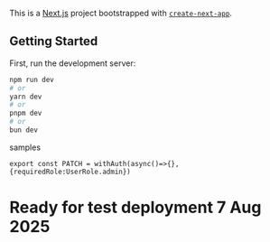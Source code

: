 This is a [Next.js](https://nextjs.org) project bootstrapped with [`create-next-app`](https://nextjs.org/docs/app/api-reference/cli/create-next-app).

## Getting Started

First, run the development server:

```bash
npm run dev
# or
yarn dev
# or
pnpm dev
# or
bun dev
```

samples
```
export const PATCH = withAuth(async()=>{}, {requiredRole:UserRole.admin})
```


# Ready for test deployment 7 Aug 2025


